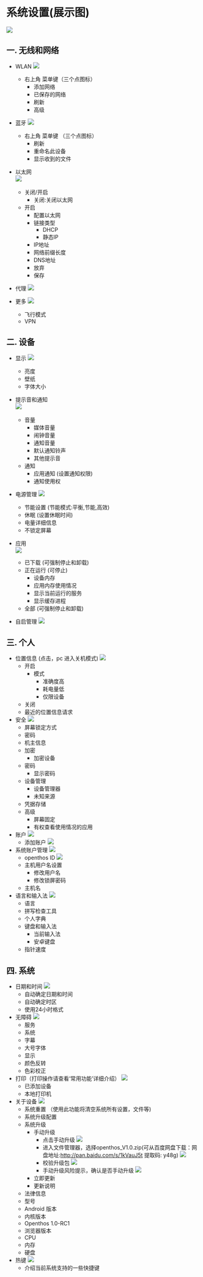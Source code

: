 # 系统设置(展示图)  
![](pic/xitongshezhi/setting_shouye.png)

## 一. 无线和网络
   - WLAN
![](pic/xitongshezhi/setting_wlanNew.png) 

      - 右上角 菜单键（三个点图标）  
         - 添加网络
         - 已保存的网络
         - 刷新
         - 高级  

   - 蓝牙
![](pic/xitongshezhi/setting_bluetoothNew.png)    
      - 右上角 菜单键 （三个点图标）
         - 刷新
         - 重命名此设备
         - 显示收到的文件
     
   - 以太网      
![](pic/xitongshezhi/setting_yitaiwang.png)        
      - 关闭/开启
         - 关闭:关闭以太网
      - 开启
         - 配置以太网
         - 链接类型
            - DHCP
            - 静态IP
         - IP地址
         - 网络前缀长度
         - DNS地址
         - 放弃
         - 保存
   - 代理
![](pic/xitongshezhi/setting_daili.png)            

   - 更多
![](pic/xitongshezhi/setting_gengduo.png)  
      - 飞行模式
      - VPN

## 二. 设备
   - 显示
![](pic/xitongshezhi/setting_xianshiNew.png)  
      - 亮度
      - 壁纸
      - 字体大小
   - 提示音和通知     
![](pic/xitongshezhi/setting_tishiyin.png)        
      - 音量
         - 媒体音量
         - 闹钟音量
         - 通知音量
         - 默认通知铃声
         - 其他提示音
      - 通知
         - 应用通知 (设置通知权限)
         - 通知使用权
   - 电源管理
![](pic/xitongshezhi/setting_dianyuanguanliNew.png)   
      - 节能设置 (节能模式:平衡,节能,高效)
      - 休眠 (设置休眠时间)
      - 电量详细信息
      - 不锁定屏幕
     
   - 应用      
![](pic/xitongshezhi/setting_yingyong.png)   
      - 已下载 (可强制停止和卸载)
      - 正在运行 (可停止)
         - 设备内存
         - 应用内存使用情况
         - 显示当前运行的服务
         - 显示缓存进程
      - 全部 (可强制停止和卸载)
   - 自启管理
![](pic/xitongshezhi/setting_ziqiguanli.png)
   
## 三. 个人
   - 位置信息 (点击，pc 进入关机模式)
![](pic/xitongshezhi/tmp_9632-settingweizhi-761094311.png)
      - 开启
         - 模式
            - 准确度高
            - 耗电量低
            - 仅限设备
      - 关闭
      - 最近的位置信息请求
   -  安全
![](pic/xitongshezhi/tmp_9632-settingsecurity2096104743.png)     
      - 屏幕锁定方式
      - 密码
      - 机主信息
      - 加密
         - 加密设备
      - 密码
         - 显示密码
      - 设备管理
         - 设备管理器
         - 未知来源
      - 凭据存储
      - 高级
         - 屏幕固定
         - 有权查看使用情况的应用
   - 账户
![](pic/xitongshezhi/tmp_9632-settingaddaccout1455351491.png)
      - 添加账户
![](pic/xitongshezhi/tmp_9632-settingaddaccout233668700.png)  
   - 系统账户管理
![](pic/xitongshezhi/tmp_9632-settingaccoutmanger944700000.png)
      - openthos ID
![](pic/xitongshezhi/tmp_18072-settingopid1490052727.png)
      - 主机用户名设置
         - 修改用户名
         - 修改锁屏密码
      - 主机名
   - 语言和输入法
![](pic/xitongshezhi/tmp_18072-settinglag233668700.png)
      - 语言
      - 拼写检查工具
      - 个人字典
      - 键盘和输入法
         - 当前输入法
         - 安卓键盘
      - 指针速度
   
## 四. 系统
   - 日期和时间
![](pic/xitongshezhi/tmp_9632-settingdate2018264212.png)
      - 自动确定日期和时间
      - 自动确定时区
      - 使用24小时格式
   - 无障碍
![](pic/xitongshezhi/tmp_9632-settingwu1431718238.png)
      - 服务
      - 系统
      - 字幕
      - 大号字体
      - 显示
      - 颜色反转
      - 色彩校正
   - 打印（打印操作请查看‘常用功能’详细介绍）
![](pic/xitongshezhi/tmp_9632-settingprint1355968946.png)
      - 已添加设备
      - 本地打印机
   - 关于设备
![](pic/xitongshezhi/setting-guanyushebeiNew.png)
      - 系统重置 （使用此功能将清空系统所有设置，文件等)
      - 系统升级配置
      - 系统升级 
         - 手动升级
            - 点击手动升级
![](pic/xitongshezhi/mupdate.png)
            - 进入文件管理器，选择openthos_V1.0.zip(可从百度网盘下载：网盘地址:http://pan.baidu.com/s/1kVauJ5t 提取码: y48g)
![](pic/xitongshezhi/mupdate1.png)
            - 校验升级包
![](pic/xitongshezhi/mupdate2.png)
            - 手动升级风险提示，确认是否手动升级
![](pic/xitongshezhi/mupdate3.png)
         - 立即更新
         - 更新说明
      - 法律信息
      - 型号
      - Android 版本
      - 内核版本
      - Openthos 1.0-RC1
      - 浏览器版本
      - CPU
      - 内存
      - 硬盘    
   - 热键
![](pic/xitongshezhi/tmp_9632-settinghotkey1897045246.png)
      - 介绍当前系统支持的一些快捷键
